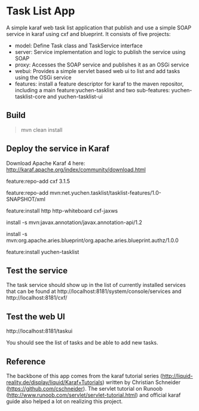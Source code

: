 Task List App
=============
A simple karaf web task list application that publish and use a simple SOAP service in karaf using cxf and blueprint.
It consists of five projects:

- model: Define Task class and TaskService interface
- server: Service implementation and logic to publish the service using SOAP
- proxy: Accesses the SOAP service and publishes it as an OSGi service
- webui: Provides a simple servlet based web ui to list and add tasks using the OSGi service
- features: install a feature descriptor for karaf to the maven repositor, including a main feature:yuchen-tasklist 
            and two sub-features: yuchen-tasklist-core and yuchen-tasklist-ui

Build
-----

> mvn clean install

Deploy the service in Karaf
------------------------

Download Apache Karaf 4 here: http://karaf.apache.org/index/community/download.html

feature:repo-add cxf 3.1.5

feature:repo-add mvn:net.yuchen.tasklist/tasklist-features/1.0-SNAPSHOT/xml

feature:install http http-whiteboard cxf-jaxws

install -s mvn:javax.annotation/javax.annotation-api/1.2

install -s mvn:org.apache.aries.blueprint/org.apache.aries.blueprint.authz/1.0.0

feature:install yuchen-tasklist

Test the service
----------------

The task service should show up in the list of currently installed services that can be found at
http://localhost:8181/system/console/services
and
http://localhost:8181/cxf/ 


Test the web UI
-------------------------

http://localhost:8181/taskui

You should see the list of tasks and be able to add new tasks.


Reference
---------
The backbone of this app comes from the karaf tutorial series (http://liquid-reality.de/display/liquid/Karaf+Tutorials)
 written by Christian Schneider (https://github.com/cschneider). The servlet tutorial on Runoob (http://www.runoob.com/servlet/servlet-tutorial.html) 
 and official karaf guide also helped a lot on realizing this project.
